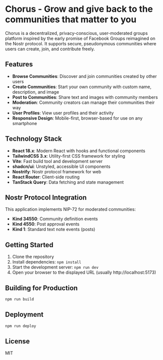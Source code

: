 # Chorus - Grow and give back to the communities that matter to you

Chorus is a decentralized, privacy-conscious, user-moderated groups platform inspired by the early promise of Facebook Groups reimagined on the Nostr protocol. It supports secure, pseudonymous communities where users can create, join, and contribute freely.

## Features

- **Browse Communities**: Discover and join communities created by other users
- **Create Communities**: Start your own community with custom name, description, and image
- **Post to Communities**: Share text and images with community members
- **Moderation**: Community creators can manage their communities their way
- **User Profiles**: View user profiles and their activity
- **Responsive Design**: Mobile-first, browser-based for use on any smartphone

## Technology Stack

- **React 18.x**: Modern React with hooks and functional components
- **TailwindCSS 3.x**: Utility-first CSS framework for styling
- **Vite**: Fast build tool and development server
- **shadcn/ui**: Unstyled, accessible UI components
- **Nostrify**: Nostr protocol framework for web
- **React Router**: Client-side routing
- **TanStack Query**: Data fetching and state management

## Nostr Protocol Integration

This application implements NIP-72 for moderated communities:

- **Kind 34550**: Community definition events
- **Kind 4550**: Post approval events
- **Kind 1**: Standard text note events (posts)

## Getting Started

1. Clone the repository
2. Install dependencies: `npm install`
3. Start the development server: `npm run dev`
4. Open your browser to the displayed URL (usually http://localhost:5173)

## Building for Production

```bash
npm run build
```

## Deployment

```bash
npm run deploy
```

## License

MIT
